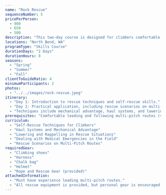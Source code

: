 ```yaml
---
name: "Rock Rescue"
sequenceNumber: 5
pricePerPerson:
  - 900
  - 650
  - 500
description: "This two-day course is designed for climbers comfortable with leading and following multi-pitch routes (sport or trad). It focuses on rescue skills, including how to respond to emergencies and recover from difficult situations while on multi-pitch climbs."
locations: "North Bend, WA"
programType: "Skills Course"
durationDays: "2 Days"
durationHours: 8
seasons:
  - "Spring"
  - "Summer"
  - "Fall"
clientToGuideRatio: 4
minimumParticipants: 2
photos:
  - "../../images/rock-rescue.jpeg"
itinerary:
  - "Day 1: Introduction to rescue techniques and self-rescue skills."
  - "Day 2: Practical application, including rescue scenarios on multi-pitch routes."
  - "Techniques include mechanical advantage, haul systems, and lowering techniques."
prerequisites: "Comfortable leading and following multi-pitch routes (sport or trad)."
curriculum:
  - "Self-Rescue Techniques for Climbers"
  - "Haul Systems and Mechanical Advantage"
  - "Lowering and Rappelling in Rescue Situations"
  - "Dealing with Medical Emergencies in the Field"
  - "Rescue Scenarios on Multi-Pitch Routes"
requiredGear:
  - "Climbing shoes"
  - "Harness"
  - "Chalk bag"
  - "Helmet"
  - "Rope and Rescue Gear (provided)"
attachedInformation:
  - "Must have experience leading multi-pitch routes."
  - "All rescue equipment is provided, but personal gear is encouraged."
---
```

